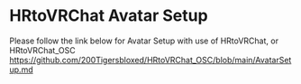 # HRtoVRChat Avatar Setup

Please follow the link below for Avatar Setup with use of HRtoVRChat, or HRtoVRChat_OSC
https://github.com/200Tigersbloxed/HRtoVRChat_OSC/blob/main/AvatarSetup.md

